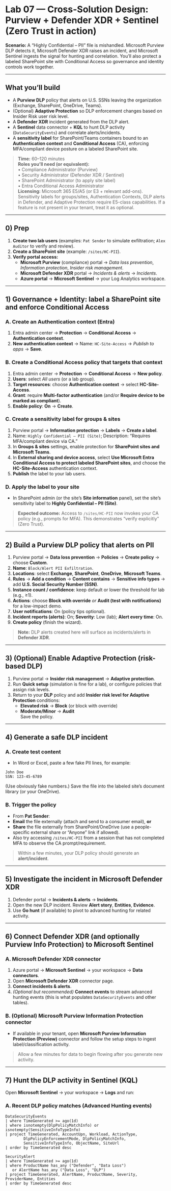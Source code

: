 # Lab 07 — Cross-Solution Design: Purview + Defender XDR + Sentinel (Zero Trust in action)

**Scenario:** A “Highly Confidential – PII” file is mishandled. Microsoft Purview DLP detects it, Microsoft Defender XDR raises an incident, and Microsoft Sentinel ingests the signal for hunting and correlation. You’ll also protect a labeled SharePoint site with Conditional Access so governance and identity controls work together.

---

## What you’ll build

- A **Purview DLP** policy that alerts on U.S. SSNs leaving the organization (Exchange, SharePoint, OneDrive, Teams).
- (Optional) **Adaptive Protection** so DLP enforcement changes based on Insider Risk user risk level.
- A **Defender XDR** incident generated from the DLP alert.
- A **Sentinel** data connector + **KQL** to hunt DLP activity (`DataSecurityEvents`) and correlate alerts/incidents.
- A **sensitivity label** for SharePoint/Teams containers bound to an **Authentication context** and **Conditional Access** (CA), enforcing MFA/compliant device posture on a labeled SharePoint site.

> **Time:** 60–120 minutes  
> **Roles you’ll need (or equivalent):**  
> • Compliance Administrator (Purview)  
> • Security Administrator (Defender XDR / Sentinel)  
> • SharePoint Administrator (to apply site label)  
> • Entra Conditional Access Administrator  
> **Licensing:** Microsoft 365 E5/A5 (or E3 + relevant add-ons). Sensitivity labels for groups/sites, Authentication Contexts, DLP alerts in Defender, and Adaptive Protection require E5-class capabilities. If a feature is not present in your tenant, treat it as optional.

---

## 0) Prep

1. **Create two lab users** (examples: `Pat Sender` to simulate exfiltration; `Alex Auditor` to verify and review).  
2. **Create a SharePoint site** (example: `/sites/HC-PII`).  
3. **Verify portal access:**
   - **Microsoft Purview** (compliance) portal → *Data loss prevention*, *Information protection*, *Insider risk management*.
   - **Microsoft Defender XDR** portal → *Incidents & alerts* → *Incidents*.
   - **Azure portal** → **Microsoft Sentinel** → your Log Analytics workspace.

---

## 1) Governance + Identity: label a SharePoint site and enforce Conditional Access

### A. Create an **Authentication context** (Entra)

1. Entra admin center → **Protection** → **Conditional Access** → **Authentication context**.  
2. **New authentication context** → Name: `HC-Site-Access` → *Publish to apps* → **Save**.

### B. Create a **Conditional Access** policy that targets that context

1. Entra admin center → **Protection** → **Conditional Access** → **New policy**.  
2. **Users**: select *All users* (or a lab group).  
3. **Target resources**: choose **Authentication context** → select **HC-Site-Access**.  
4. **Grant**: require **Multi-factor authentication** (and/or **Require device to be marked as compliant**).  
5. **Enable policy**: **On** → **Create**.

### C. Create a **sensitivity label** for groups & sites

1. Purview portal → **Information protection** → **Labels** → **Create a label**.  
2. Name: `Highly Confidential – PII (Site)`; Description: “Requires MFA/compliant device via CA.”  
3. In **Groups & sites** settings, enable protection for **SharePoint sites and Microsoft Teams**.  
4. In **External sharing and device access**, select **Use Microsoft Entra Conditional Access to protect labeled SharePoint sites**, and choose the **HC-Site-Access** authentication context.  
5. **Publish** the label to your lab users.

### D. Apply the label to your site

- In SharePoint admin (or the site’s **Site information** panel), set the site’s sensitivity label to **Highly Confidential – PII (Site)**.

> **Expected outcome:** Access to `/sites/HC-PII` now invokes your CA policy (e.g., prompts for MFA). This demonstrates “verify explicitly” (Zero Trust).

---

## 2) Build a **Purview DLP policy** that alerts on PII

1. Purview portal → **Data loss prevention** → **Policies** → **Create policy** → choose **Custom**.  
2. **Name**: `Block/Alert PII Exfiltration`.  
3. **Locations**: select **Exchange**, **SharePoint**, **OneDrive**, **Microsoft Teams**.  
4. **Rules** → **Add a condition** → **Content contains** → **Sensitive info types** → add **U.S. Social Security Number (SSN)**.  
5. **Instance count / confidence**: keep default or lower the threshold for lab (e.g., ≥1).  
6. **Actions**: choose **Block with override** *or* **Audit (test with notifications)** for a low-impact demo.  
7. **User notifications**: On (policy tips optional).  
8. **Incident reports (alerts)**: On; **Severity**: Low (lab); **Alert every time**: On.  
9. **Create policy** (finish the wizard).

> **Note:** DLP alerts created here will surface as incidents/alerts in **Defender XDR**.

---

## 3) (Optional) Enable **Adaptive Protection** (risk-based DLP)

1. Purview portal → **Insider risk management** → **Adaptive protection**.  
2. Run **Quick setup** (simulation is fine for a lab), or configure policies that assign risk levels.  
3. Return to your **DLP** policy and add **Insider risk level for Adaptive Protection** conditions:
   - **Elevated risk** → **Block** (or block with override)  
   - **Moderate/Minor** → **Audit**  
   Save the policy.

---

## 4) Generate a safe DLP incident

### A. Create test content

- In Word or Excel, paste a few fake PII lines, for example:  

```Text
John Doe
SSN: 123-45-6789
```

(Use obviously fake numbers.) Save the file into the labeled site’s document library (or your OneDrive).

### B. Trigger the policy

- From **Pat Sender**:
- **Email** the file externally (attach and send to a consumer email), **or**
- **Share** the file externally from SharePoint/OneDrive (use a people-specific external share or “Anyone” link if allowed).  
- Also try accessing `/sites/HC-PII` from a session that has not completed MFA to observe the CA prompt/requirement.

> Within a few minutes, your DLP policy should generate an **alert/incident**.

---

## 5) Investigate the incident in **Microsoft Defender XDR**

1. Defender portal → **Incidents & alerts** → **Incidents**.  
2. Open the new DLP incident. Review **Alert story**, **Entities**, **Evidence**.  
3. Use **Go hunt** (if available) to pivot to advanced hunting for related activity.

---

## 6) Connect **Defender XDR** (and optionally **Purview Info Protection**) to **Microsoft Sentinel**

### A. Microsoft Defender XDR connector

1. Azure portal → **Microsoft Sentinel** → your workspace → **Data connectors**.  
2. Open **Microsoft Defender XDR** connector page.  
3. **Connect incidents & alerts**.  
4. *(Optional but recommended)* **Connect events** to stream advanced hunting events (this is what populates `DataSecurityEvents` and other tables).

### B. (Optional) Microsoft Purview Information Protection connector

- If available in your tenant, open **Microsoft Purview Information Protection (Preview)** connector and follow the setup steps to ingest label/classification activity.

> Allow a few minutes for data to begin flowing after you generate new activity.

---

## 7) Hunt the DLP activity in **Sentinel** (KQL)

Open **Microsoft Sentinel** → your workspace → **Logs** and run:

### A. Recent DLP policy matches (Advanced Hunting events)
```kusto
DataSecurityEvents
| where TimeGenerated >= ago(1d)
| where isnotempty(DlpPolicyMatchInfo) or isnotempty(SensitiveInfoTypeInfo)
| project TimeGenerated, AccountUpn, Workload, ActionType,
        DlpPolicyEnforcementMode, DlpPolicyMatchInfo,
        SensitiveInfoTypeInfo, ObjectName, SiteUrl
| order by TimeGenerated desc

SecurityAlert
| where TimeGenerated >= ago(1d)
| where ProductName has_any ("Defender", "Data Loss")
   or AlertName has_any ("Data Loss", "DLP")
| project TimeGenerated, AlertName, ProductName, Severity, ProviderName, Entities
| order by TimeGenerated desc
